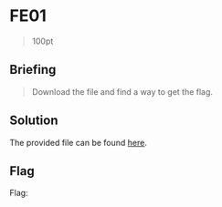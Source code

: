 # FE01
> 100pt

## Briefing
> Download the file and find a way to get the flag.

## Solution
The provided file can be found [here](fe01.zip).

## Flag
Flag: ` `
